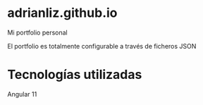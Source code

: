 # adrianliz.github.io

Mi portfolio personal

El portfolio es totalmente configurable a través de ficheros JSON

# Tecnologías utilizadas

Angular 11


